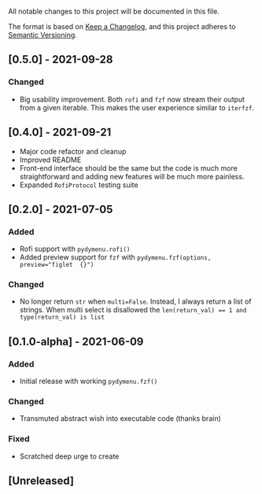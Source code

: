 All notable changes to this project will be documented in this file.

The format is based on [Keep a Changelog](https://keepachangelog.com/en/1.0.0/),
and this project adheres to [Semantic Versioning](https://semver.org/spec/v2.0.0.html).


## [0.5.0] - 2021-09-28

### Changed

- Big usability improvement. Both `rofi` and `fzf` now stream their output from 
  a given iterable. This makes the user experience similar to `iterfzf`.

## [0.4.0] - 2021-09-21

- Major code refactor and cleanup
- Improved README
- Front-end interface should be the same but the code is much more straightforward and adding new features will be much more painless.
- Expanded `RofiProtocol` testing suite

## [0.2.0] - 2021-07-05

### Added

- Rofi support with `pydymenu.rofi()`
- Added preview support for `fzf` with `pydymenu.fzf(options, preview="figlet 
  {}")`

### Changed

- No longer return `str` when `multi=False`. Instead, I always return a list of 
  strings.  When multi select is disallowed the `len(return_val) == 1 and 
  type(return_val) is list`

## [0.1.0-alpha] - 2021-06-09

### Added

- Initial release with working `pydymenu.fzf()`

### Changed

- Transmuted abstract wish into executable code (thanks brain)

### Fixed

- Scratched deep urge to create

## [Unreleased]
